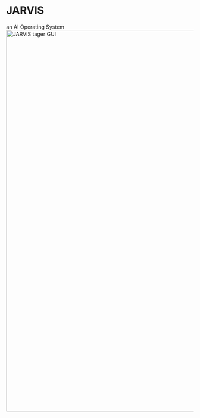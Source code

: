 # JARVIS
an AI Operating System
<img width="1536" height="1024" alt="JARVIS tager GUI" src="https://github.com/user-attachments/assets/a7b35403-1d87-46c7-8c4e-81d688e04af0" />
